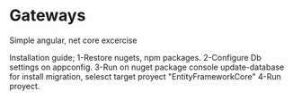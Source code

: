 # Gateways
Simple angular, net core excercise

Installation guide;
1-Restore nugets, npm packages.
2-Configure Db settings on appconfig.
3-Run on nuget package console update-database for install migration, selesct target proyect "EntityFrameworkCore"
4-Run proyect.
